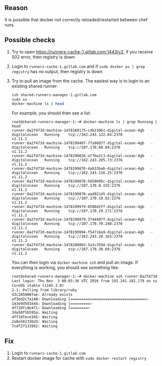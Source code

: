 ## Reason

It is possible that docker not correctly reloaded/restarted between chef runs.

## Possible checks

1. Try to open https://runners-cache-1.gitlab.com:1443/v2, if you receive 502 error, then registry is down
1. Login to `runners-cache-1.gitlab.com` and if `sudo docker ps | grep registry` has no output, then registry is down 
1. Try to pull an image from the cache. The easiest way is to login to an existing shared runner:
 
   ```sh
   ssh shared-runners-manager-1.gitlab.com
   sudo su -
   docker-machine ls | head
   ```
  
   For example, you should then see a list:
   
   ```
   root@shared-runners-manager-1:~# docker-machine ls | grep Running | head
   runner-8a2f473d-machine-1478160175-c4b230b1-digital-ocean-4gb   -        digitalocean   Running    tcp://162.243.122.64:2376           v1.11.2   
   runner-8a2f473d-machine-1478199487-7fa9607f-digital-ocean-4gb   -        digitalocean   Running    tcp://107.170.60.84:2376            v1.11.2   
   runner-8a2f473d-machine-1478199826-af7be2c3-digital-ocean-4gb   -        digitalocean   Running    tcp://162.243.205.73:2376           v1.11.2   
   runner-8a2f473d-machine-1478199870-4ab33bab-digital-ocean-4gb   -        digitalocean   Running    tcp://162.243.116.25:2376           v1.11.2   
   runner-8a2f473d-machine-1478199870-5850095c-digital-ocean-4gb   -        digitalocean   Running    tcp://107.170.8.155:2376            v1.11.2   
   runner-8a2f473d-machine-1478199870-aad92145-digital-ocean-4gb   -        digitalocean   Running    tcp://107.170.19.82:2376            v1.11.2   
   runner-8a2f473d-machine-1478199979-858042ff-digital-ocean-4gb   -        digitalocean   Running    tcp://107.170.29.171:2376           v1.11.2   
   runner-8a2f473d-machine-1478199979-3744497f-digital-ocean-4gb   -        digitalocean   Running    tcp://107.170.70.240:2376           v1.11.2   
   runner-8a2f473d-machine-1478199994-f54716a9-digital-ocean-4gb   -        digitalocean   Running    tcp://162.243.20.163:2376           v1.11.2   
   runner-8a2f473d-machine-1478200003-5a3c359d-digital-ocean-4gb   -        digitalocean   Running    tcp://107.170.30.60:2376            v1.11.2   
   ```
   
   You can then login via `docker-machine ssh` and pull an image. If everything is working, you should see something like:
   
   ```sh
   root@shared-runners-manager-1:~# docker-machine ssh runner-8a2f473d-machine-1478160175-c4b230b1-digital-ocean-4gb 
   Last login: Thu Nov  3 08:03:36 UTC 2016 from 192.241.182.179 on ssh
   CoreOS stable (1185.3.0)
   2.1: Pulling from library/ruby
   43c265008fae: Already exists 
   af36d2c7a148: Downloading [===================================>               ] 13.21 MB/18.53 MB
   143e9d501644: Downloading [=========>                                         ] 8.178 MB/42.5 MB
   df720fc8e4f1: Downloading [========>                                          ] 21.57 MB/129.8 MB
   3da50f5b595a: Waiting 
   4ff3dfece345: Waiting 
   2a8e581336d3: Waiting 
   7cdf27133962: Waiting 
   ```

## Fix

1. Login to `runners-cache-1.gitlab.com`
1. Restart docker image for cache with `sudo docker restart registry`
